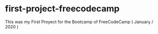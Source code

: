 # first-project-freecodecamp
This was my First Proyect for the Bootcamp of FreeCodeCamp ( January / 2020 )
